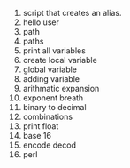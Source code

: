1. script that creates an alias.
2. hello user
3. path
4. paths
5. print all variables
6. create local variable
7. global variable
8. adding variable
9. arithmatic expansion
10. exponent breath
11. binary to decimal
12. combinations
13. print float
14. base 16
15. encode decod
16. perl
